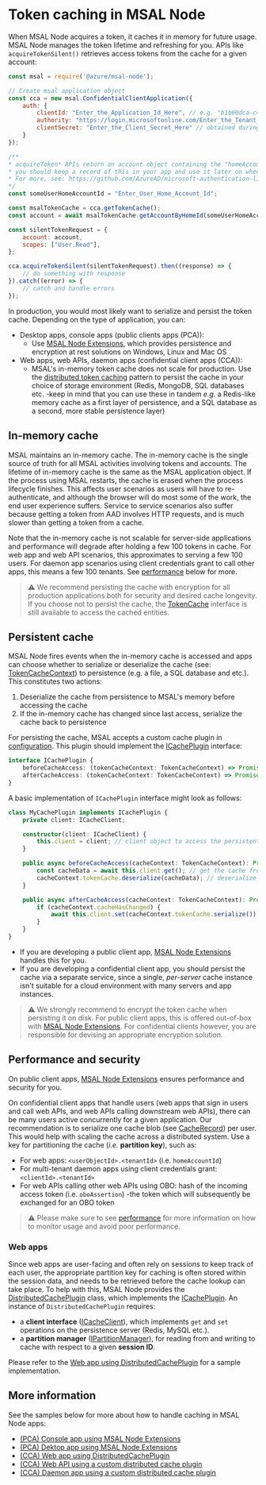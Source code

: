 # Token caching in MSAL Node

When MSAL Node acquires a token, it caches it in memory for future usage. MSAL Node manages the token lifetime and refreshing for you. APIs like `acquireTokenSilent()` retrieves access tokens from the cache for a given account:

```javascript
const msal = require('@azure/msal-node');

// Create msal application object
const cca = new msal.ConfidentialClientApplication({
    auth: {
        clientId: "Enter_the_Application_Id_Here", // e.g. "b1b60dca-c49d-496e-9851-xxxxxxxxxxxx" (guid)
        authority: "https://login.microsoftonline.com/Enter_the_Tenant_Info_Here", // e.g. "common" or your tenantId (guid)
        clientSecret: "Enter_the_Client_Secret_Here" // obtained during app registration
    }
});

/**
* acquireToken* APIs return an account object containing the "homeAccountId"
* you should keep a record of this in your app and use it later on when calling acquireTokenSilent
* For more, see: https://github.com/AzureAD/microsoft-authentication-library-for-js/blob/dev/lib/msal-node/docs/accounts.md
*/
const someUserHomeAccountId = "Enter_User_Home_Account_Id";

const msalTokenCache = cca.getTokenCache();
const account = await msalTokenCache.getAccountByHomeId(someUserHomeAccountId);

const silentTokenRequest = {
    account: account,
    scopes: ["User.Read"],
};

cca.acquireTokenSilent(silentTokenRequest).then((response) => {
    // do something with response
}).catch((error) => {
    // catch and handle errors
});
```

In production, you would most likely want to serialize and persist the token cache. Depending on the type of application, you can:

* Desktop apps, console apps (public clients apps (PCA)):
  * Use [MSAL Node Extensions](../../../extensions/msal-node-extensions/README.md), which provides persistence and encryption at rest solutions on Windows, Linux and Mac OS
* Web apps, web APIs, daemon apps (confidential client apps (CCA)):
  * MSAL's in-memory token cache does not scale for production. Use the [distributed token caching](#performance-and-security) pattern to persist the cache in your choice of storage environment (Redis, MongoDB, SQL databases etc. -keep in mind that you can use these in tandem *e.g.* a Redis-like memory cache as a first layer of persistence, and a SQL database as a second, more stable persistence layer)

## In-memory cache

MSAL maintains an in-memory cache. The in-memory cache is the single source of truth for all MSAL activities involving tokens and accounts. The lifetime of in-memory cache is the same as the MSAL application object. If the process using MSAL restarts, the cache is erased when the process lifecycle finishes. This affects user scenarios as users will have to re-authenticate, and although the browser will do most some of the work, the end user experience suffers. Service to service scenarios also suffer because getting a token from AAD involves HTTP requests, and is much slower than getting a token from a cache.

Note that the in-memory cache is not scalable for server-side applications and performance will degrade after holding a few 100 tokens in cache. For web app and web API scenarios, this approximates to serving a few 100 users. For daemon app scenarios using client credentials grant to call other apps, this means a few 100 tenants. See [performance](#performance-and-security) below for more.

> :warning: We recommend persisting the cache with encryption for all production applications both for security and desired cache longevity. If you choose not to persist the cache, the [TokenCache](https://azuread.github.io/microsoft-authentication-library-for-js/ref/classes/_azure_msal_node.tokencache.html) interface is still available to access the cached entities.

## Persistent cache

MSAL Node fires events when the in-memory cache is accessed and apps can choose whether to serialize or deserialize the cache (see: [TokenCacheContext](https://azuread.github.io/microsoft-authentication-library-for-js/ref/classes/_azure_msal_common.tokencachecontext.html)) to persistence (e.g. a file, a SQL database and etc.). This constitutes two actions:

1. Deserialize the cache from persistence to MSAL's memory before accessing the cache
2. If the in-memory cache has changed since last access, serialize the cache back to persistence

For persisting the cache, MSAL accepts a custom cache plugin in [configuration](./configuration.md). This plugin should implement the [ICachePlugin](https://azuread.github.io/microsoft-authentication-library-for-js/ref/interfaces/_azure_msal_common.icacheplugin.html) interface:

```typescript
interface ICachePlugin {
    beforeCacheAccess: (tokenCacheContext: TokenCacheContext) => Promise<void>;
    afterCacheAccess: (tokenCacheContext: TokenCacheContext) => Promise<void>;
}
```

A basic implementation of `ICachePlugin` interface might look as follows:

```typescript
class MyCachePlugin implements ICachePlugin {
    private client: ICacheClient;

    constructor(client: ICacheClient) {
        this.client = client; // client object to access the persistent cache
    }

    public async beforeCacheAccess(cacheContext: TokenCacheContext): Promise<void> {
        const cacheData = await this.client.get(); // get the cache from persistence
        cacheContext.tokenCache.deserialize(cacheData); // deserialize it to in-memory cache
    }

    public async afterCacheAccess(cacheContext: TokenCacheContext): Promise<void> {
        if (cacheContext.cacheHasChanged) {
            await this.client.set(cacheContext.tokenCache.serialize()); // deserialize in-memory cache to persistence
        }
    }
}
```

* If you are developing a public client app, [MSAL Node Extensions](../../../extensions/msal-node-extensions/README.md) handles this for you.
* If you are developing a confidential client app, you should persist the cache via a separate service, since a single, *per-server* cache instance isn't suitable for a cloud environment with many servers and app instances.

> :warning: We strongly recommend to encrypt the token cache when persisting it on disk. For public client apps, this is offered out-of-box with [MSAL Node Extensions](../../../extensions/msal-node-extensions/README.md). For confidential clients however, you are responsible for devising an appropriate encryption solution.

## Performance and security

On public client apps, [MSAL Node Extensions](../../../extensions/msal-node-extensions/README.md) ensures performance and security for you.

On confidential client apps that handle users (web apps that sign in users and call web APIs, and web APIs calling downstream web APIs), there can be many users active concurrently for a given application. Our recommendation is to serialize one cache blob (see [CacheRecord](https://github.com/AzureAD/microsoft-authentication-library-for-js/blob/dev/lib/msal-common/src/cache/entities/CacheRecord.ts)) per user. This would help with scaling the cache across a distributed system. Use a key for partitioning the cache (*i.e.* **partition key**), such as:

* For web apps: `<userObjectId>.<tenantId>` (i.e. `homeAccountId`)
* For multi-tenant daemon apps using client credentials grant: `<clientId>.<tenantId>`
* For web APIs calling other web APIs using OBO: hash of the incoming access token (i.e. `oboAssertion`) -the token which will subsequently be exchanged for an OBO token

> :warning: Please make sure to see [performance](./performance.md) for more information on how to monitor usage and avoid poor performance.

### Web apps

Since web apps are user-facing and often rely on sessions to keep track of each user, the appropriate partition key for caching is often stored within the session data, and needs to be retrieved before the cache lookup can take place. To help with this, MSAL Node provides the [DistributedCachePlugin](https://azuread.github.io/microsoft-authentication-library-for-js/ref/classes/_azure_msal_node.distributedcacheplugin.html) class, which implements the [ICachePlugin](https://azuread.github.io/microsoft-authentication-library-for-js/ref/interfaces/_azure_msal_common.icacheplugin.html). An instance of `DistributedCachePlugin` requires:

* a **client interface** ([ICacheClient](https://azuread.github.io/microsoft-authentication-library-for-js/ref/interfaces/_azure_msal_node.icacheclient.html)), which implements `get` and `set` operations on the persistence server (Redis, MySQL etc.).
* a **partition manager** ([IPartitionManager](https://azuread.github.io/microsoft-authentication-library-for-js/ref/interfaces/_azure_msal_node.ipartitionmanager.html)), for reading from and writing to cache with respect to a given **session ID**.

Please refer to the [Web app using DistributedCachePlugin](../../../samples/msal-node-samples/auth-code-distributed-cache/README.md) for a sample implementation.

## More information

See the samples below for more about how to handle caching in MSAL Node apps:

* [(PCA) Console app using MSAL Node Extensions](../../../extensions/samples/msal-node-extensions/index.js)
* [(PCA) Dektop app using MSAL Node Extensions](../../../extensions/samples/electron-webpack/README.md)
* [(CCA) Web app using DistributedCachePlugin](../../../samples/msal-node-samples/auth-code-distributed-cache/README.md)
* [(CCA) Web API using a custom distributed cache plugin](../../../samples/msal-node-samples/auth-code-distributed-cache/README.md)
* [(CCA) Daemon app using a custom distributed cache plugin](../../../samples/msal-node-samples/auth-code-distributed-cache/README.md)
